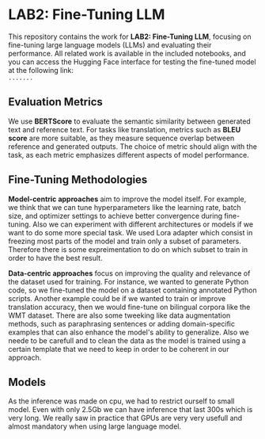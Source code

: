 # LAB2: Fine-Tuning LLM

This repository contains the work for **LAB2: Fine-Tuning LLM**, focusing on fine-tuning large language models (LLMs) and evaluating their performance. All related work is available in the included notebooks, and you can access the Hugging Face interface for testing the fine-tuned model at the following link:  
`.......`

## Evaluation Metrics

We use **BERTScore** to evaluate the semantic similarity between generated text and reference text. For tasks like translation, metrics such as **BLEU score** are more suitable, as they measure sequence overlap between reference and generated outputs. The choice of metric should align with the task, as each metric emphasizes different aspects of model performance.

## Fine-Tuning Methodologies

**Model-centric approaches** aim to improve the model itself. For example, we think that we can tune hyperparameters like the learning rate, batch size, and optimizer settings to achieve better convergence during fine-tuning. Also we can  experiment with different architectures or models if we want to do some more special task. We used Lora adapter which consist in freezing most parts of the model and train only a subset of parameters. Therefore there is some expreimentation to do on which subset to train in order to have the best result.

**Data-centric approaches** focus on improving the quality and relevance of the dataset used for training. For instance, we wanted to generate Python code, so we  fine-tuned the model on a dataset containing annotated Python scripts. Another example could be if we wanted to train or improve translation accuracy, then we would fine-tune on bilingual corpora like the WMT dataset. There are also some tweeking like data augmentation methods, such as paraphrasing sentences or adding domain-specific examples that can also enhance the model's ability to generalize. Also we neede to be carefull and to clean the data as the model is trained using a certain template that we need to keep in order to be coherent in our approach.

## Models
As the inference was made on cpu, we had to restrict ourself to small model. Even with only 2.5Gb we can have inference that last 300s which is very long. We really saw in practice that GPUs are very very usefull and almost mandatory when using large language model.
